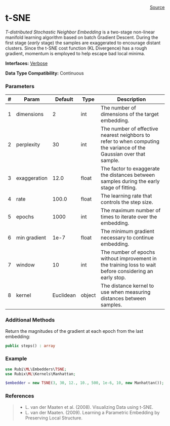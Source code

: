 <span style="float:right;"><a href="https://github.com/RubixML/RubixML/blob/master/src/Embedders/TSNE.php">Source</a></span>

# t-SNE
*T-distributed Stochastic Neighbor Embedding* is a two-stage non-linear manifold learning algorithm based on batch Gradient Descent. During the first stage (*early* stage) the samples are exaggerated to encourage distant clusters. Since the t-SNE cost function (KL Divergence) has a rough gradient, momentum is employed to help escape bad local minima.

**Interfaces:** [Verbose](../verbose.md)

**Data Type Compatibility:** Continuous

### Parameters
| # | Param | Default | Type | Description |
|---|---|---|---|---|
| 1 | dimensions | 2 | int | The number of dimensions of the target embedding. |
| 2 | perplexity | 30 | int | The number of effective nearest neighbors to refer to when computing the variance of the Gaussian over that sample. |
| 3 | exaggeration | 12.0 | float | The factor to exaggerate the distances between samples during the early stage of fitting. |
| 4 | rate | 100.0 | float | The learning rate that controls the step size. |
| 5 | epochs | 1000 | int | The maximum number of times to iterate over the embedding. |
| 6 | min gradient | 1e-7 | float | The minimum gradient necessary to continue embedding. |
| 7 | window | 10 | int | The number of epochs without improvement in the training loss to wait before considering an early stop. |
| 8 | kernel | Euclidean | object | The distance kernel to use when measuring distances between samples. |

### Additional Methods
Return the magnitudes of the gradient at each epoch from the last embedding:
```php
public steps() : array
```

### Example
```php
use Rubi\ML\Embedders\TSNE;
use Rubix\ML\Kernels\Manhattan;

$embedder = new TSNE(3, 30, 12., 10., 500, 1e-6, 10, new Manhattan());
```

### References
>- L. van der Maaten et al. (2008). Visualizing Data using t-SNE.
>- L. van der Maaten. (2009). Learning a Parametric Embedding by Preserving Local Structure.